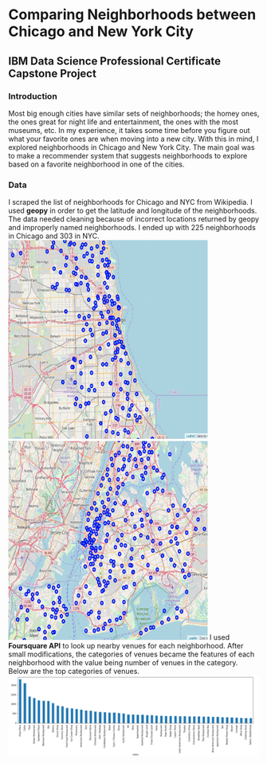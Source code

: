 # Comparing Neighborhoods between Chicago and New York City 
## IBM Data Science Professional Certificate </br> Capstone Project
### Introduction
Most big enough cities have similar sets of neighborhoods; the homey ones, the ones great for night life and entertainment, the ones with the most museums, etc. In my experience, it takes some time before you figure out what your favorite ones are when moving into a new city. With this in mind, I explored neighborhoods in Chicago and New York City. The main goal was to make a recommender system that suggests neighborhoods to explore based on a favorite neighborhood in one of the cities. 
### Data
I scraped the list of neighborhoods for Chicago and NYC from Wikipedia. I used **geopy** in order to get the latitude and longitude of the neighborhoods. The data needed cleaning because of incorrect locations returned by geopy and improperly named neighborhoods. I ended up with 225 neighborhoods in Chicago and 303 in NYC. 
<img src="https://github.com/hasgrig/Coursera_Capstone/blob/master/sample_screenshots/Chicago.JPG" alt="chicago" width="400" height="400">
<img src="https://github.com/hasgrig/Coursera_Capstone/blob/master/sample_screenshots/NYC.JPG" alt="NYC" width="400" height="400">
I used **Foursquare API** to look up nearby venues for each neighborhood. After small modifications, the categories of venues became the features of each neighborhood with the value being number of venues in the category. Below are the top categories of venues. 
<img src="https://github.com/hasgrig/Coursera_Capstone/blob/master/sample_screenshots/TopVenues.JPG" alt="TopVenues">
